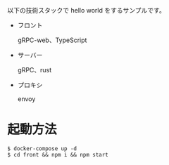 以下の技術スタックで hello world をするサンプルです。

- フロント

  gRPC-web、TypeScript

- サーバー

  gRPC、rust

- プロキシ

  envoy

# 起動方法

```
$ docker-compose up -d
$ cd front && npm i && npm start
```
